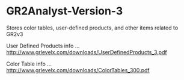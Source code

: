 # GR2Analyst-Version-3
Stores color tables, user-defined products, and other items related to GR2v3

User Defined Products info ... http://www.grlevelx.com/downloads/UserDefinedProducts_3.pdf

Color Table info ... http://www.grlevelx.com/downloads/ColorTables_300.pdf

